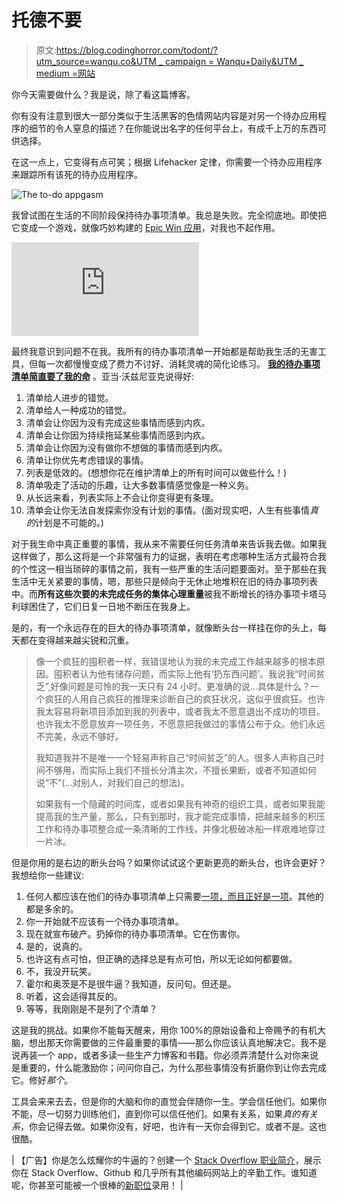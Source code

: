 # 托德不要

> 原文:[https://blog.codinghorror.com/todont/?utm_source=wanqu.co&UTM _ campaign = Wanqu+Daily&UTM _ medium =网站](https://blog.codinghorror.com/todont/?utm_source=wanqu.co&utm_campaign=Wanqu+Daily&utm_medium=website)



你今天需要做什么？我是说，除了看这篇博客。

你有没有注意到很大一部分类似于生活黑客的色情网站内容是对另一个待办应用程序的细节的令人窒息的描述？在你能说出名字的任何平台上，有成千上万的东西可供选择。

在这一点上，它变得有点可笑；根据 Lifehacker 定律，你需要一个待办应用程序来跟踪所有该死的待办应用程序。

![The to-do appgasm](../Images/5a46b7debcc1736f1a29c7a01448e07b.png "The to-do appgasm")

我曾试图在生活的不同阶段保持待办事项清单。我总是失败。完全彻底地。即使把它变成一个游戏，就像巧妙构建的 [Epic Win 应用](http://www.rexbox.co.uk/epicwin/)，对我也不起作用。

<iframe src="http://www.youtube.com/embed/AmKwF_Si734" frameborder="0" allowfullscreen="">VIDEO</iframe>

最终我意识到问题不在我。我所有的待办事项清单一开始都是帮助我生活的无害工具，但每一次都慢慢变成了费力不讨好、消耗灵魂的简化论练习。 **[我的待办事项清单简直要了我的命](http://www.encouragementfromastranger.com/2011/is-your-to-do-list-killing-you/)** 。亚当·沃兹尼亚克说得好:

1.  清单给人进步的错觉。
2.  清单给人一种成功的错觉。
3.  清单会让你因为没有完成这些事情而感到内疚。
4.  清单会让你因为持续拖延某些事情而感到内疚。
5.  清单会让你因为没有做你不想做的事情而感到内疚。
6.  清单让你优先考虑错误的事情。
7.  列表是低效的。(想想你花在维护清单上的所有时间可以做些什么！)
8.  清单吸走了活动的乐趣，让大多数事情感觉像是一种义务。
9.  从长远来看，列表实际上不会让你变得更有条理。
10.  清单会让你无法自发探索你没有计划的事情。(面对现实吧，人生有些事情*真的*计划是不可能的。)

对于我生命中真正重要的事情，我从来不需要任何任务清单来告诉我去做。如果我这样做了，那么这将是一个非常强有力的证据，表明在考虑哪种生活方式最符合我的个性这一相当琐碎的事情之前，我有一些严重的生活问题要面对。至于那些在我生活中无关紧要的事情，嗯，那些只是倾向于无休止地堆积在旧的待办事项列表中。而**所有这些次要的未完成任务的集体心理重量**被我不断增长的待办事项卡塔马利球困住了，它们日复一日地不断压在我身上。

是的，有一个永远存在的巨大的待办事项清单，就像断头台一样挂在你的头上，每天都在变得越来越尖锐和沉重。

> 像一个疯狂的囤积者一样，我错误地认为我的未完成工作越来越多的根本原因。囤积者认为他有储存问题，而实际上他有‘扔东西问题’。我说我“时间贫乏”,好像问题是可怜的我一天只有 24 小时。更准确的说…具体是什么？一个疯狂的人用自己疯狂的推理来诊断自己的疯狂状况，这似乎很疯狂。也许我太容易将新项目添加到我的列表中，或者我太不愿意退出不成功的项目。也许我太不愿意放弃一项任务，不愿意把我做过的事情公布于众。他们永远不完美，永远不够好。
> 
> 我知道我并不是唯一一个轻易声称自己“时间贫乏”的人。很多人声称自己时间不够用，而实际上我们不擅长分清主次，不擅长果断，或者不知道如何说“不”(…对别人，对我们自己的想法)。
> 
> 如果我有一个隐藏的时间库，或者如果我有神奇的组织工具，或者如果我能提高我的生产量，那么，只有到那时，我才能完成事情，把越来越多的积压工作和待办事项整合成一条清晰的工作线，并像北极破冰船一样艰难地穿过一片冰。

但是你用的是右边的断头台吗？如果你试试这个更新更亮的断头台，也许会更好？我想给你一些建议:

1.  任何人都应该在他们的待办事项清单上只需要[一项，而且正好是一项](https://www.youtube.com/watch?v=YOuhYuZLNYw)。其他的都是多余的。
2.  你一开始就不应该有一个待办事项清单。
3.  现在就宣布破产。扔掉你的待办事项清单。它在伤害你。
4.  是的，说真的。
5.  也许这有点可怕，但正确的选择总是有点可怕，所以无论如何都要做。
6.  不，我没开玩笑。
7.  霍尔和奥茨是不是很牛逼？我知道，反问句。但还是。
8.  听着，这会适得其反的。
9.  等等，我刚刚是不是列了个清单？

这是我的挑战。如果你不能每天醒来，用你 100%的原始设备和上帝赐予的有机大脑，想出那天你需要做的三件最重要的事情——那么你应该认真地解决它。我不是说再装一个 app，或者多读一些生产力博客和书籍。你必须弄清楚什么对你来说是重要的，什么能激励你；问问你自己，为什么那些事情没有折磨你到让你去完成它。修好*那个*。

工具会来来去去，但是你的大脑和你的直觉会伴随你一生。学会信任他们。如果你不能，尽一切努力训练他们，直到你可以信任他们。如果有关系，如果*真的有关系*，你会记得去做。如果你没有，好吧，也许有一天你会得到它。或者不是。这也很酷。

| 【广告】你是怎么炫耀你的牛逼的？创建一个 [Stack Overflow 职业简介](http://careers.stackoverflow.com/cv)，展示你在 Stack Overflow、Github 和几乎所有其他编码网站上的辛勤工作。谁知道呢，你甚至可能被一个很棒的[新职位](http://careers.stackoverflow.com/jobs)录用！ |

